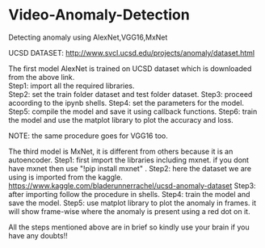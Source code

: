 # Video-Anomaly-Detection
Detecting anomaly using AlexNet,VGG16,MxNet

UCSD DATASET: http://www.svcl.ucsd.edu/projects/anomaly/dataset.html

The first model AlexNet is trained on UCSD dataset which is downloaded from the above link.
<br>
Step1: import all the required libraries.
</br>
Step2: set the train folder dataset and test folder dataset.
Step3: proceed acoording to the ipynb shells.
Step4: set the parameters for the model.
Step5: compile the model and save it using callback functions.
Step6: train the model and use the matplot library to plot the accuracy and loss.

NOTE: the same procedure goes for VGG16 too.

The third model is MxNet, it is different from others because it is an autoencoder.
Step1: first import the libraries including mxnet. if you dont have mxnet then use "!pip install mxnet" .
Step2: here the dataset we are using is imported from the kaggle. https://www.kaggle.com/bladerunnerrachel/ucsd-anomaly-dataset
Step3: after importing follow the procedure in shells.
Step4: train the model and save the model.
Step5: use matplot library to plot the anomaly in frames. it will show frame-wise where the anomaly is present using a red dot on it.

All the steps mentioned above are in brief so kindly use your brain if you have any doubts!!
